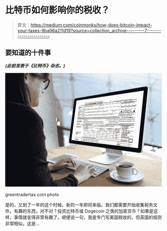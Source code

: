 # 比特币如何影响你的税收？

> 原文：<https://medium.com/coinmonks/how-does-bitcoin-impact-your-taxes-9ba96a211d19?source=collection_archive---------7----------------------->

## **要知道的十件事**

***(此前发表于《比特币》杂志。)***

![](img/bc50c0033039718ce3202f95c61f6d47.png)

greentradertax.com photo

是的，又到了一年的这个时候。新的一年即将来临，我们都需要开始收集税务文件。有趣的东西，对不对？投资比特币或 Dogecoin 之类的加密货币？如果是这样，事情就变得非常有趣了。顺便说一句，我是专门写美国税收的，但英国的规则非常相似。这是…